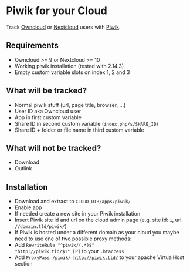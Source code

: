 # Piwik for your Cloud
Track [Owncloud](https://owncloud.org) or [Nextcloud](https://nextcloud.com) users with [Piwik](https://piwik.org).

## Requirements
- Owncloud >= 9 or Nextcloud >= 10
- Working piwik installation (tested with 2.14.3)
- Empty custom variable slots on index 1, 2 and 3

## What will be tracked?
- Normal piwik stuff (url, page title, browser, ...)
- User ID aka Owncloud user
- App in first custom variable
- Share ID in second custom variable (<code>index.php/s/SHARE_ID</code>)
- Share ID + folder or file name in third custom variable

## What will not be tracked?
- Download
- Outlink

## Installation
- Download and extract to <code>CLOUD_DIR/apps/piwik/</code>
- Enable app
- If needed create a new site in your Piwik installation
- Insert Piwik site id and url on the cloud admin page (e.g. site id: <code>1</code>, url: <code>//domain.tld/piwik/</code>)
- If Piwik is hosted under a different domain as your cloud you maybe need to use one of two possible proxy methods:
 - Add <code>RewriteRule "^piwik/(.*)$" "http://piwik.tld/$1" [P]</code> to your <code>.htaccess</code>
 - Add <code>ProxyPass /piwik/ http://piwik.tld/</code> to your apache VirtualHost section
